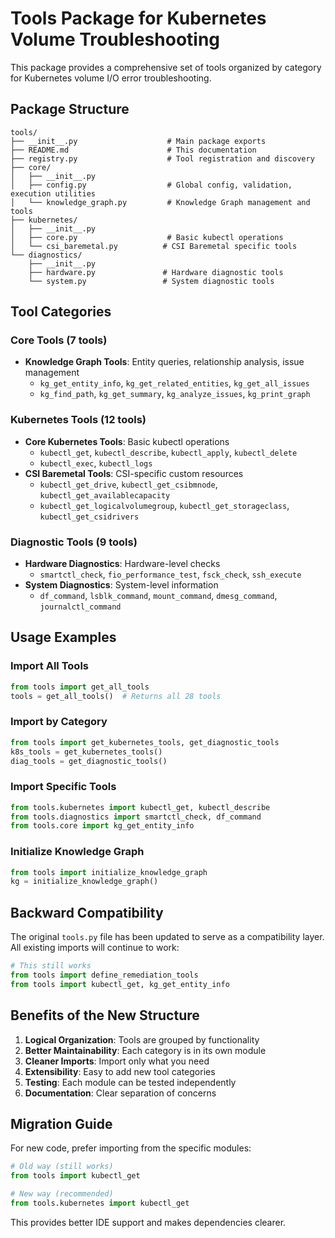 # Tools Package for Kubernetes Volume Troubleshooting

This package provides a comprehensive set of tools organized by category for Kubernetes volume I/O error troubleshooting.

## Package Structure

```
tools/
├── __init__.py                    # Main package exports
├── README.md                      # This documentation
├── registry.py                    # Tool registration and discovery
├── core/
│   ├── __init__.py
│   ├── config.py                  # Global config, validation, execution utilities
│   └── knowledge_graph.py         # Knowledge Graph management and tools
├── kubernetes/
│   ├── __init__.py
│   ├── core.py                    # Basic kubectl operations
│   └── csi_baremetal.py          # CSI Baremetal specific tools
└── diagnostics/
    ├── __init__.py
    ├── hardware.py               # Hardware diagnostic tools
    └── system.py                 # System diagnostic tools
```

## Tool Categories

### Core Tools (7 tools)
- **Knowledge Graph Tools**: Entity queries, relationship analysis, issue management
  - `kg_get_entity_info`, `kg_get_related_entities`, `kg_get_all_issues`
  - `kg_find_path`, `kg_get_summary`, `kg_analyze_issues`, `kg_print_graph`

### Kubernetes Tools (12 tools)
- **Core Kubernetes Tools**: Basic kubectl operations
  - `kubectl_get`, `kubectl_describe`, `kubectl_apply`, `kubectl_delete`
  - `kubectl_exec`, `kubectl_logs`
- **CSI Baremetal Tools**: CSI-specific custom resources
  - `kubectl_get_drive`, `kubectl_get_csibmnode`, `kubectl_get_availablecapacity`
  - `kubectl_get_logicalvolumegroup`, `kubectl_get_storageclass`, `kubectl_get_csidrivers`

### Diagnostic Tools (9 tools)
- **Hardware Diagnostics**: Hardware-level checks
  - `smartctl_check`, `fio_performance_test`, `fsck_check`, `ssh_execute`
- **System Diagnostics**: System-level information
  - `df_command`, `lsblk_command`, `mount_command`, `dmesg_command`, `journalctl_command`

## Usage Examples

### Import All Tools
```python
from tools import get_all_tools
tools = get_all_tools()  # Returns all 28 tools
```

### Import by Category
```python
from tools import get_kubernetes_tools, get_diagnostic_tools
k8s_tools = get_kubernetes_tools()
diag_tools = get_diagnostic_tools()
```

### Import Specific Tools
```python
from tools.kubernetes import kubectl_get, kubectl_describe
from tools.diagnostics import smartctl_check, df_command
from tools.core import kg_get_entity_info
```

### Initialize Knowledge Graph
```python
from tools import initialize_knowledge_graph
kg = initialize_knowledge_graph()
```

## Backward Compatibility

The original `tools.py` file has been updated to serve as a compatibility layer. All existing imports will continue to work:

```python
# This still works
from tools import define_remediation_tools
from tools import kubectl_get, kg_get_entity_info
```

## Benefits of the New Structure

1. **Logical Organization**: Tools are grouped by functionality
2. **Better Maintainability**: Each category is in its own module
3. **Cleaner Imports**: Import only what you need
4. **Extensibility**: Easy to add new tool categories
5. **Testing**: Each module can be tested independently
6. **Documentation**: Clear separation of concerns

## Migration Guide

For new code, prefer importing from the specific modules:

```python
# Old way (still works)
from tools import kubectl_get

# New way (recommended)
from tools.kubernetes import kubectl_get
```

This provides better IDE support and makes dependencies clearer.
